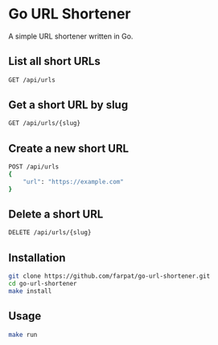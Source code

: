 # Go URL Shortener
A simple URL shortener written in Go.

## List all short URLs
```sh
GET /api/urls
```

## Get a short URL by slug
```sh
GET /api/urls/{slug}
```

## Create a new short URL
```sh
POST /api/urls
{
    "url": "https://example.com"
}
```

## Delete a short URL
```sh
DELETE /api/urls/{slug}
```

## Installation

```sh
git clone https://github.com/farpat/go-url-shortener.git
cd go-url-shortener
make install
```

## Usage

```sh
make run
```
